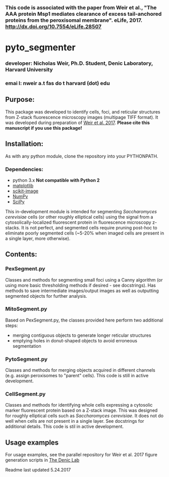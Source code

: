 

### This code is associated with the paper from Weir et al., "The AAA protein Msp1 mediates clearance of excess tail-anchored proteins from the peroxisomal membrane". eLife, 2017. http://dx.doi.org/10.7554/eLife.28507


# pyto_segmenter

### developer: Nicholas Weir, Ph.D. Student, Denic Laboratory, Harvard University
### emai l: nweir a.t fas do t harvard (dot) edu


## Purpose:
This package was developed to identify cells, foci, and reticular structures from Z-stack fluorescence microscopy images (multipage TIFF format). It was developed during preparation of [Weir et al. 2017](https://doi.org/10.1101/136572).
__Please cite this manuscript if you use this package!__

## Installation:
As with any python module, clone the repository into your PYTHONPATH.

### Dependencies:
- python 3.x __Not compatible with Python 2__
- [matplotlib](https://matplotlib.org/)
- [scikit-image](http://scikit-image.org/)
- [NumPy](http://www.numpy.org/)
- [SciPy](https://www.scipy.org/)

This in-development module is intended for segmenting _Saccharomyces cerevisiae_ cells (or other roughly elliptical cells) using the signal from a cytosolically-localized fluorescent protein in fluorescence microscopy z-stacks. It is not perfect, and segmented cells require pruning post-hoc to eliminate poorly segmented cells (~5-20% when imaged cells are present in a single layer, more otherwise).

## Contents:

### PexSegment.py
Classes and methods for segmenting small foci using a Canny algorithm (or using more basic thresholding methods if desired - see docstrings). Has methods to save intermediate images/output images as well as outputting segmented objects for further analysis.
### MitoSegment.py
Based on PexSegment.py, the classes provided here perform two additional steps:
- merging contiguous objects to generate longer reticular structures
- emptying holes in donut-shaped objects to avoid erroneous segmentation

### PytoSegment.py
Classes and methods for merging objects acquired in different channels (e.g. assign peroxisomes to "parent" cells). This code is still in active development.
### CellSegment.py
Classes and methods for identifying whole cells expressing a cytosolic marker fluorescent protein based on a Z-stack image. This was designed for roughly elliptical cells such as _Saccharomyces cerevisiae_. It does not do well when cells are not present in a single layer. See docstrings for additional details. This code is stil in active development.

## Usage examples
For usage examples, see the parallel repository for Weir et al. 2017 figure generation scripts in [The Denic Lab](https://github.com/deniclab)

Readme last updated 5.24.2017
